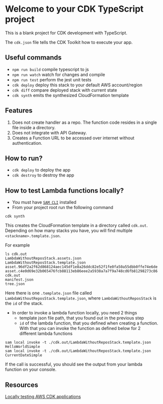 # Welcome to your CDK TypeScript project

This is a blank project for CDK development with TypeScript.

The `cdk.json` file tells the CDK Toolkit how to execute your app.

## Useful commands

* `npm run build`   compile typescript to js
* `npm run watch`   watch for changes and compile
* `npm run test`    perform the jest unit tests
* `cdk deploy`      deploy this stack to your default AWS account/region
* `cdk diff`        compare deployed stack with current state
* `cdk synth`       emits the synthesized CloudFormation template


## Features
1. Does not create handler as a repo. The function code resides in a single file inside a directory.
2. Does not integrate with API Gateway.
3. Creates a Function URL to be accessed over internet without authentication.

## How to run?
- `cdk deploy` to deploy the app
- `cdk destroy` to destroy the app

## How to test Lambda functions locally?
- You must have [`SAM CLI`](https://docs.aws.amazon.com/serverless-application-model/latest/developerguide/install-sam-cli.html) installed
- From your project root run the following command
```shell
cdk synth
```
This creates the CloudFormation template in a directory called `cdk.out`. Depending on how many stacks you have, you will find multiple `<stackname>.template.json`.

For example
```shell
ls cdk.out 
LambdaWithoutReposStack.assets.json
LambdaWithoutReposStack.template.json
asset.96df2a2f62d868124aec145df1e8a26ddc82e52f1fe0fa50a55dbb0ffe74e6de
asset.c4e0d69e32b065476fcb88113eb86eee2a5938a7a7f9a748cd6fb81298273c86
cdk.out
manifest.json
tree.json
```
Here there is one `.template.json` file called `LambdaWithoutReposStack.template.json`, where `LambdaWithoutReposStack` is the `id` of the stack.

- In order to invoke a lambda function locally, you need 2 things
  - template json file path, that you found out in the previous step
  - `id` of the lambda function, that you defined when creating a function.
With that you can invoke the function as defined below for 2 different lambda functions
```shell
sam local invoke -t ./cdk.out/LambdaWithoutReposStack.template.json HelloWorldSimple
sam local invoke -t ./cdk.out/LambdaWithoutReposStack.template.json CurrentDateSimple
```
If the call is successful, you should see the output from your lambda function on your console.

## Resources
[Locally testing AWS CDK applications](https://docs.aws.amazon.com/serverless-application-model/latest/developerguide/serverless-cdk-testing.html)
